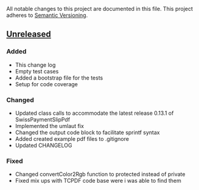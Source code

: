 All notable changes to this project are documented in this file.
This project adheres to [Semantic Versioning](http://semver.org/).

## [Unreleased](https://github.com/steampilot/SwissPaymentSlipFpdf.git)
### Added
- This change log
- Empty test cases
- Added a bootstrap file for the tests
- Setup for code coverage

### Changed
- Updated class calls to accommodate the latest release 0.13.1 of SwissPaymentSlipPdf
- Implemented the umlaut fix
- Changed the output code block to facilitate sprintf syntax
- Added created example pdf files to .gitignore
- Updated CHANGELOG
### Fixed
- Changed convertColor2Rgb function to protected instead of private
- Fixed mix ups with TCPDF code base were i was able to find them
